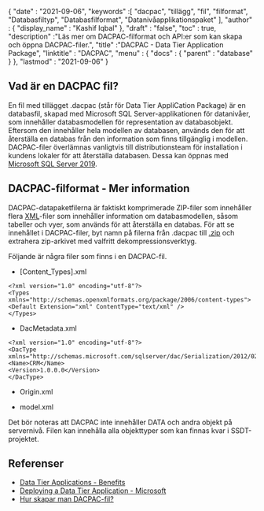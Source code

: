 {
  "date" : "2021-09-06",
  "keywords" :[ "dacpac", "tillägg", "fil", "filformat", "Databasfiltyp", "Databasfilformat", "Datanivåapplikationspaket" ],
  "author" : {
    "display_name" : "Kashif Iqbal"
},
  "draft" : "false",
  "toc" : true,
  "description" :"Läs mer om DACPAC-filformat och API:er som kan skapa och öppna DACPAC-filer.",
  "title" :"DACPAC - Data Tier Application Package",
  "linktitle" : "DACPAC",
  "menu" : {
    "docs" : {
      "parent" : "database"
}
},
  "lastmod" : "2021-09-06"
}

## Vad är en DACPAC fil?

En fil med tillägget .dacpac (står för Data Tier AppliCation Package) är en databasfil, skapad med Microsoft SQL Server-applikationen för datanivåer, som innehåller databasmodellen för representation av databasobjekt. Eftersom den innehåller hela modellen av databasen, används den för att återställa en databas från den information som finns tillgänglig i modellen. DACPAC-filer överlämnas vanligtvis till distributionsteam för installation i kundens lokaler för att återställa databasen. Dessa kan öppnas med
[Microsoft SQL Server 2019](https://www.microsoft.com/en-us/sql-server/sql-server-2019).

## DACPAC-filformat - Mer information

DACPAC-datapaketfilerna är faktiskt komprimerade ZIP-filer som innehåller flera [XML](/sv/web/xml/)-filer som innehåller information om databasmodellen, såsom tabeller och vyer, som används för att återställa en databas. För att se innehållet i DACPAC-filer, byt namn på filerna från .dacpac till [.zip](/sv/compression/zip/) och extrahera zip-arkivet med valfritt dekompressionsverktyg.

Följande är några filer som finns i en DACPAC-fil.

* [Content_Types].xml
```
<?xml version="1.0" encoding="utf-8"?>
<Types
xmlns="http://schemas.openxmlformats.org/package/2006/content-types">
<Default Extension="xml" ContentType="text/xml" />
</Types>
```
* DacMetadata.xml

```
<?xml version="1.0" encoding="utf-8"?>
<DacType xmlns="http://schemas.microsoft.com/sqlserver/dac/Serialization/2012/02">
<Name>CRM</Name>
<Version>1.0.0.0</Version>
</DacType>
```
* Origin.xml

* model.xml

Det bör noteras att DACPAC inte innehåller DATA och andra objekt på servernivå. Filen kan innehålla alla objekttyper som kan finnas kvar i SSDT-projektet.

## Referenser

* [Data Tier Applications - Benefits](https://learn.microsoft.com/en-us/sql/relational-databases/data-tier-applications/data-tier-applications?view=sql-server-ver15)
* [Deploying a Data Tier Application - Microsoft](https://learn.microsoft.com/en-us/sql/relational-databases/data-tier-applications/deploy-a-data-tier-application)
* [Hur skapar man DACPAC-fil?](https://sqlplayer.net/2018/10/how-to-create-dacpac-file/)

